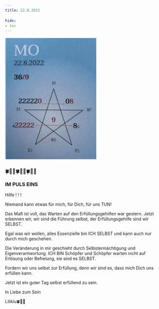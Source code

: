 ```yaml
---
title: 22.8.2022

hide:
- toc
---
```



<style>
img {
  width: 300px;
  max-width: 99%
}
</style>

![](../img/2022-08-22.png)

### 🍀🦋💚🍀🦋💚🍀🦋💚


### IM PULS EINS

Hilfe ! ! !

Niemand kann etwas für mich,
für Dich, für uns TUN!

Das Maß ist voll, das Warten auf den Erfüllungsgehilfen war gestern. Jetzt erkennen wir, wir sind die Führung selbst, der Erfüllungsgehilfe sind wir SELBST.

Egal was wir wollen, alles Essenzielle bin ICH SELBST und kann auch nur durch mich geschehen.

Die Veränderung in mir geschieht durch Selbstermächtigung und Eigenverantwortung. ICH BIN Schöpfer und Schöpfer warten nicht auf Erlösung oder Befreiung, sie sind es SELBST.

Fordern wir uns selbst zur Erfüllung, denn wir sind es, dass mich Dich uns erfüllen kann.

Jetzt ist ein guter Tag selbst erfüllend zu sein.

In Liebe zum Sein

Liliklu🍀🦋💚
